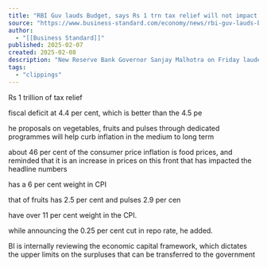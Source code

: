 ```yaml
---
title: "RBI Guv lauds Budget, says Rs 1 trn tax relief will not impact inflation"
source: "https://www.business-standard.com/economy/news/rbi-guv-lauds-budget-says-rs-1-trn-tax-relief-will-not-impact-inflation-125020701537_1.html"
author:
  - "[[Business Standard]]"
published: 2025-02-07
created: 2025-02-08
description: "New Reserve Bank Governor Sanjay Malhotra on Friday lauded the Union Budget for FY26 as \"excellent\", which will help in economic growth as well as in the central bank's core objective of curtailing inflation."
tags:
  - "clippings"
---
```

Rs 1 trillion of tax relief

fiscal deficit at 4.4 per cent, which is better than the 4.5 pe

he proposals on vegetables, fruits and pulses through dedicated programmes will help curb inflation in the medium to long term

about 46 per cent of the consumer price inflation is food prices, and reminded that it is an increase in prices on this front that has impacted the headline numbers

has a 6 per cent weight in CPI

that of fruits has 2.5 per cent and pulses 2.9 per cen

have over 11 per cent weight in the CPI.

while announcing the 0.25 per cent cut in repo rate, he added.

BI is internally reviewing the economic capital framework, which dictates the upper limits on the surpluses that can be transferred to the government
